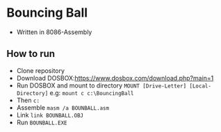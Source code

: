 # Bouncing Ball

 * Written in 8086-Assembly

## How to run
* Clone repository
* Download DOSBOX:https://www.dosbox.com/download.php?main=1
* Run DOSBOX and mount to directory `MOUNT [Drive-Letter] [Local-Directory]` 
    e.g: `mount c c:\BouncingBall` 
* Then `c:`
* Assemble `masm /a BOUNBALL.asm`
* Link `link BOUNBALL.OBJ`
* Run `BOUNBALL.EXE`
